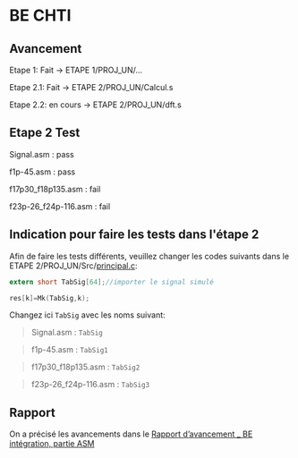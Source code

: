 BE CHTI 
==== 
Avancement
----
Etape 1: Fait -> ETAPE 1/PROJ_UN/...<br>

Etape 2.1: Fait -> ETAPE 2/PROJ_UN/Calcul.s<br>

Etape 2.2: en cours -> ETAPE 2/PROJ_UN/dft.s<br>

Etape 2 Test
----
Signal.asm : pass

f1p-45.asm : pass

f17p30_f18p135.asm : fail

f23p-26_f24p-116.asm : fail

Indication pour faire les tests dans l'étape 2
----
Afin de faire les tests différents, veuillez changer les codes suivants dans le ETAPE 2/PROJ_UN/Src/[principal.c](https://github.com/iattach/BE-CHTI/blob/master/ETAPE%202/PROJ_UN/Src/principal.c):

```c
extern short TabSig[64];//importer le signal simulé

res[k]=Mk(TabSig,k);
```
Changez ici `TabSig` avec les noms suivant:

>Signal.asm : `TabSig`

>f1p-45.asm : `TabSig1`

>f17p30_f18p135.asm : `TabSig2`

>f23p-26_f24p-116.asm : `TabSig3`

Rapport
----
On a précisé les avancements dans le [Rapport d’avancement _ BE intégration, partie ASM](https://github.com/iattach/BE-CHTI/blob/master/Rapport%20d%E2%80%99avancement%20_%20BE%20int%C3%A9gration%2C%20partie%20ASM.pdf)
